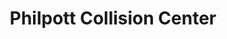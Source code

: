 ---
title: "Philpott Collision Center"
url: /port-neches/philpott-collision-center/
shop: car repair
---